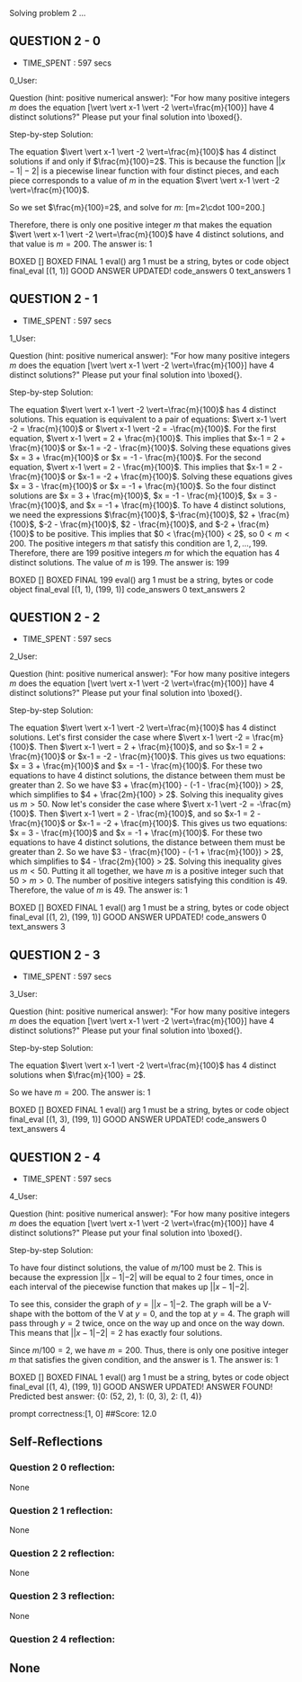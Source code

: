 Solving problem 2 ...



## QUESTION 2 - 0 
- TIME_SPENT : 597 secs

0_User:

Question (hint: positive numerical answer):
"For how many positive integers $m$ does the equation \[\vert \vert x-1 \vert -2 \vert=\frac{m}{100}\] have $4$ distinct solutions?"
Please put your final solution into \boxed{}.

Step-by-step Solution:


The equation $\vert \vert x-1 \vert -2 \vert=\frac{m}{100}$ has 4 distinct solutions if and only if $\frac{m}{100}=2$.
This is because the function $\vert \vert x-1 \vert -2 \vert$ is a piecewise linear function with four distinct pieces,
and each piece corresponds to a value of $m$ in the equation $\vert \vert x-1 \vert -2 \vert=\frac{m}{100}$.

So we set $\frac{m}{100}=2$, and solve for $m$:
\[m=2\cdot 100=200.\]

Therefore, there is only one positive integer $m$ that makes the equation $\vert \vert x-1 \vert -2 \vert=\frac{m}{100}$ have 4 distinct solutions,
and that value is $m=200$. The answer is: $1$

BOXED []
BOXED FINAL 1
eval() arg 1 must be a string, bytes or code object final_eval
[(1, 1)]
GOOD ANSWER UPDATED!
code_answers 0 text_answers 1



## QUESTION 2 - 1 
- TIME_SPENT : 597 secs

1_User:

Question (hint: positive numerical answer):
"For how many positive integers $m$ does the equation \[\vert \vert x-1 \vert -2 \vert=\frac{m}{100}\] have $4$ distinct solutions?"
Please put your final solution into \boxed{}.

Step-by-step Solution:


The equation $\vert \vert x-1 \vert -2 \vert=\frac{m}{100}$ has 4 distinct solutions.
This equation is equivalent to a pair of equations:
$\vert x-1 \vert -2 = \frac{m}{100}$ or $\vert x-1 \vert -2 = -\frac{m}{100}$.
For the first equation, $\vert x-1 \vert = 2 + \frac{m}{100}$.
This implies that $x-1 = 2 + \frac{m}{100}$ or $x-1 = -2 - \frac{m}{100}$.
Solving these equations gives $x = 3 + \frac{m}{100}$ or $x = -1 - \frac{m}{100}$.
For the second equation, $\vert x-1 \vert = 2 - \frac{m}{100}$.
This implies that $x-1 = 2 - \frac{m}{100}$ or $x-1 = -2 + \frac{m}{100}$.
Solving these equations gives $x = 3 - \frac{m}{100}$ or $x = -1 + \frac{m}{100}$.
So the four distinct solutions are $x = 3 + \frac{m}{100}$, $x = -1 - \frac{m}{100}$, $x = 3 - \frac{m}{100}$, and $x = -1 + \frac{m}{100}$.
To have 4 distinct solutions, we need the expressions $\frac{m}{100}$, $-\frac{m}{100}$, $2 + \frac{m}{100}$, $-2 - \frac{m}{100}$, $2 - \frac{m}{100}$, and $-2 + \frac{m}{100}$ to be positive.
This implies that $0 < \frac{m}{100} < 2$, so $0 < m < 200$.
The positive integers $m$ that satisfy this condition are $1, 2, ..., 199$.
Therefore, there are 199 positive integers $m$ for which the equation has 4 distinct solutions.
The value of $m$ is 199. The answer is: $199$

BOXED []
BOXED FINAL 199
eval() arg 1 must be a string, bytes or code object final_eval
[(1, 1), (199, 1)]
code_answers 0 text_answers 2



## QUESTION 2 - 2 
- TIME_SPENT : 597 secs

2_User:

Question (hint: positive numerical answer):
"For how many positive integers $m$ does the equation \[\vert \vert x-1 \vert -2 \vert=\frac{m}{100}\] have $4$ distinct solutions?"
Please put your final solution into \boxed{}.

Step-by-step Solution:


The equation $\vert \vert x-1 \vert -2 \vert=\frac{m}{100}$ has 4 distinct solutions.
Let's first consider the case where $\vert x-1 \vert -2 = \frac{m}{100}$.
Then $\vert x-1 \vert = 2 + \frac{m}{100}$, and so $x-1 = 2 + \frac{m}{100}$ or $x-1 = -2 - \frac{m}{100}$.
This gives us two equations:
$x = 3 + \frac{m}{100}$ and $x = -1 - \frac{m}{100}$.
For these two equations to have 4 distinct solutions, the distance between them must be greater than 2.
So we have $3 + \frac{m}{100} - (-1 - \frac{m}{100}) > 2$, which simplifies to $4 + \frac{2m}{100} > 2$.
Solving this inequality gives us $m > 50$.
Now let's consider the case where $\vert x-1 \vert -2 = -\frac{m}{100}$.
Then $\vert x-1 \vert = 2 - \frac{m}{100}$, and so $x-1 = 2 - \frac{m}{100}$ or $x-1 = -2 + \frac{m}{100}$.
This gives us two equations:
$x = 3 - \frac{m}{100}$ and $x = -1 + \frac{m}{100}$.
For these two equations to have 4 distinct solutions, the distance between them must be greater than 2.
So we have $3 - \frac{m}{100} - (-1 + \frac{m}{100}) > 2$, which simplifies to $4 - \frac{2m}{100} > 2$.
Solving this inequality gives us $m < 50$.
Putting it all together, we have $m$ is a positive integer such that $50 > m > 0$.
The number of positive integers satisfying this condition is 49.
Therefore, the value of $m$ is 49.
The answer is: $1$

BOXED []
BOXED FINAL 1
eval() arg 1 must be a string, bytes or code object final_eval
[(1, 2), (199, 1)]
GOOD ANSWER UPDATED!
code_answers 0 text_answers 3



## QUESTION 2 - 3 
- TIME_SPENT : 597 secs

3_User:

Question (hint: positive numerical answer):
"For how many positive integers $m$ does the equation \[\vert \vert x-1 \vert -2 \vert=\frac{m}{100}\] have $4$ distinct solutions?"
Please put your final solution into \boxed{}.

Step-by-step Solution:


The equation $\vert \vert x-1 \vert -2 \vert=\frac{m}{100}$ has 4 distinct solutions when $\frac{m}{100} = 2$.

So we have $m = 200$.
The answer is: $1$

BOXED []
BOXED FINAL 1
eval() arg 1 must be a string, bytes or code object final_eval
[(1, 3), (199, 1)]
GOOD ANSWER UPDATED!
code_answers 0 text_answers 4



## QUESTION 2 - 4 
- TIME_SPENT : 597 secs

4_User:

Question (hint: positive numerical answer):
"For how many positive integers $m$ does the equation \[\vert \vert x-1 \vert -2 \vert=\frac{m}{100}\] have $4$ distinct solutions?"
Please put your final solution into \boxed{}.

Step-by-step Solution:


To have four distinct solutions, the value of $m/100$ must be $2$. This is because the expression $| |x-1|-2|$ will be equal to $2$ four times, once in each interval of the piecewise function that makes up $| |x-1|-2|$.

To see this, consider the graph of $y = ||x-1|-2$. The graph will be a V-shape with the bottom of the V at $y=0$, and the top at $y=4$. The graph will pass through $y=2$ twice, once on the way up and once on the way down. This means that $| |x-1|-2|=2$ has exactly four solutions.

Since $m/100 = 2$, we have $m = 200$. Thus, there is only one positive integer $m$ that satisfies the given condition, and the answer is $1$. The answer is: 1

BOXED []
BOXED FINAL 1
eval() arg 1 must be a string, bytes or code object final_eval
[(1, 4), (199, 1)]
GOOD ANSWER UPDATED!
ANSWER FOUND!
Predicted best answer: {0: (52, 2), 1: (0, 3), 2: (1, 4)}

prompt correctness:[1, 0]
##Score: 12.0

## Self-Reflections

### Question 2 0 reflection:
None
### Question 2 1 reflection:
None
### Question 2 2 reflection:
None
### Question 2 3 reflection:
None
### Question 2 4 reflection:
None
---
